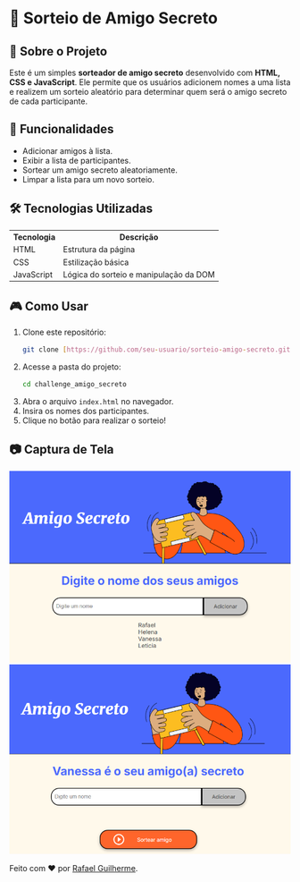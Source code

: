 # 🎉 Sorteio de Amigo Secreto

## 📌 Sobre o Projeto
Este é um simples **sorteador de amigo secreto** desenvolvido com **HTML, CSS e JavaScript**. Ele permite que os usuários adicionem nomes a uma lista e realizem um sorteio aleatório para determinar quem será o amigo secreto de cada participante.

## 🚀 Funcionalidades
- Adicionar amigos à lista.
- Exibir a lista de participantes.
- Sortear um amigo secreto aleatoriamente.
- Limpar a lista para um novo sorteio.

## 🛠️ Tecnologias Utilizadas
<table>
  <tr>
    <th>Tecnologia</th>
    <th>Descrição</th>
  </tr>
  <tr>
    <td>HTML</td>
    <td>Estrutura da página</td>
  </tr>
  <tr>
    <td>CSS</td>
    <td>Estilização básica</td>
  </tr>
  <tr>
    <td>JavaScript</td>
    <td>Lógica do sorteio e manipulação da DOM</td>
  </tr>
</table>

## 🎮 Como Usar
1. Clone este repositório:
   ```sh
   git clone [https://github.com/seu-usuario/sorteio-amigo-secreto.git](https://github.com/Rg96Dev/challenge_amigo_secreto)
   ```
2. Acesse a pasta do projeto:
   ```sh
   cd challenge_amigo_secreto
   ```
3. Abra o arquivo `index.html` no navegador.
4. Insira os nomes dos participantes.
5. Clique no botão para realizar o sorteio!

## 📷 Captura de Tela
<img src="./assets/image/capture_250216_183729.png" alt="Imagem do Sorteio" width="600px">
<img src="./assets/image/capture_250216_183819.png" alt="Imagem do Sorteio" width="600px">

Feito com ❤️ por [Rafael Guilherme](https://github.com/Rg96Dev).

